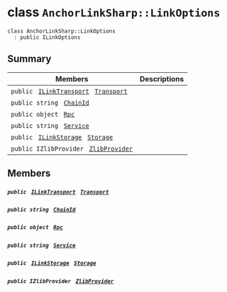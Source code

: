 # class `AnchorLinkSharp::LinkOptions` 

```
class AnchorLinkSharp::LinkOptions
  : public ILinkOptions
```

## Summary

 Members                                | Descriptions                                
----------------------------------------|---------------------------------------------
`public ` [`ILinkTransport`](AnchorLinkSharp.md)` ` [`Transport`](#class_anchor_link_sharp_1_1_link_options_1a30991ccc65e19ed1c427e915b451637b) | 
`public string ` [`ChainId`](#class_anchor_link_sharp_1_1_link_options_1a4476ef8ec88d45c994accc6d8c4f0da3) | 
`public object ` [`Rpc`](#class_anchor_link_sharp_1_1_link_options_1a714dd6bb6ac64d2aa2a83fa16b291041) | 
`public string ` [`Service`](#class_anchor_link_sharp_1_1_link_options_1acb72e8546460cb1b9c63792240f4995a) | 
`public ` [`ILinkStorage`](AnchorLinkSharp.md)` ` [`Storage`](#class_anchor_link_sharp_1_1_link_options_1a3198c2558a95eb66553955ab4b579438) | 
`public IZlibProvider ` [`ZlibProvider`](#class_anchor_link_sharp_1_1_link_options_1a27585f060ac5d525b44f9078b53aa32a) | 

## Members

##### `public ` [`ILinkTransport`](AnchorLinkSharp.md)` ` [`Transport`](#class_anchor_link_sharp_1_1_link_options_1a30991ccc65e19ed1c427e915b451637b) 

##### `public string ` [`ChainId`](#class_anchor_link_sharp_1_1_link_options_1a4476ef8ec88d45c994accc6d8c4f0da3) 

##### `public object ` [`Rpc`](#class_anchor_link_sharp_1_1_link_options_1a714dd6bb6ac64d2aa2a83fa16b291041) 

##### `public string ` [`Service`](#class_anchor_link_sharp_1_1_link_options_1acb72e8546460cb1b9c63792240f4995a) 

##### `public ` [`ILinkStorage`](AnchorLinkSharp.md)` ` [`Storage`](#class_anchor_link_sharp_1_1_link_options_1a3198c2558a95eb66553955ab4b579438) 

##### `public IZlibProvider ` [`ZlibProvider`](#class_anchor_link_sharp_1_1_link_options_1a27585f060ac5d525b44f9078b53aa32a) 

